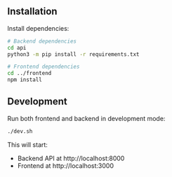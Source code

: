 
## Installation

Install dependencies:
```bash
# Backend dependencies
cd api
python3 -m pip install -r requirements.txt

# Frontend dependencies
cd ../frontend
npm install
```

## Development

Run both frontend and backend in development mode:

```bash
./dev.sh
```

This will start:
- Backend API at http://localhost:8000
- Frontend at http://localhost:3000
